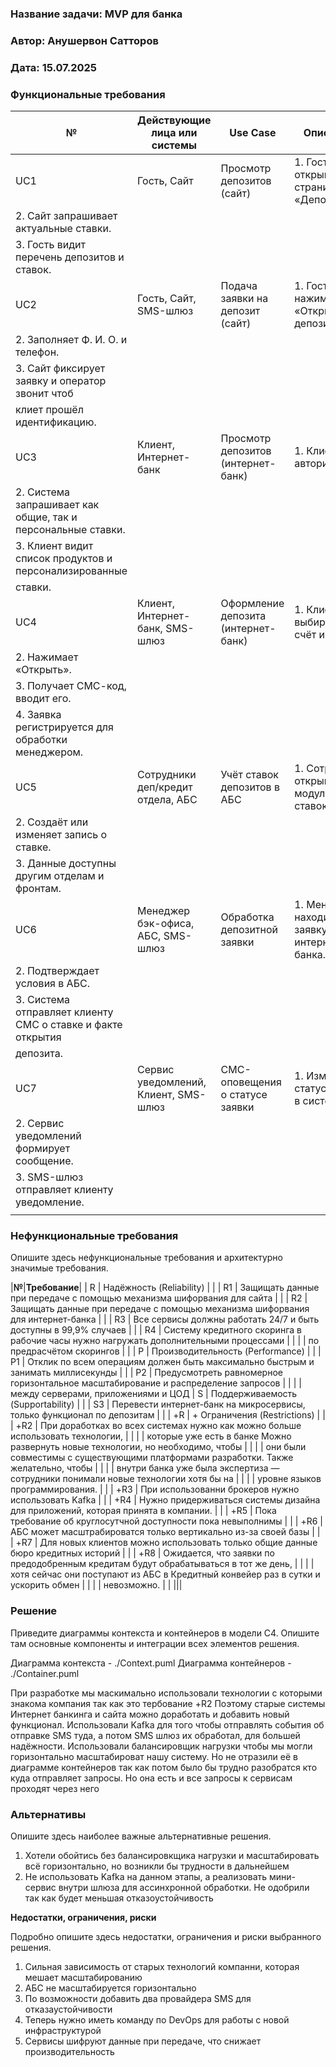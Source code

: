 ### <a name="_b7urdng99y53"></a>**Название задачи: MVP для банка** 
### <a name="_hjk0fkfyohdk"></a>**Автор: Анушервон Сатторов**
### <a name="_uanumrh8zrui"></a>**Дата: 15.07.2025**
### <a name="_3bfxc9a45514"></a>**Функциональные требования**
|**№** |    **Действующие лица или системы**    |**Use Case**                                          |                         **Описание**                           |
|------|----------------------------------------|------------------------------------------------------|----------------------------------------------------------------|
| UC1  |Гость, Сайт                             |Просмотр депозитов (сайт)                             | 1. Гость открывает страницу «Депозиты».                        |
                                                                                                         2. Сайт запрашивает актуальные ставки.                         |
                                                                                                         3. Гость видит перечень депозитов и ставок.                    |
| UC2  |Гость, Сайт, SMS-шлюз                   |Подача заявки на депозит (сайт)                       | 1. Гость нажимает «Открыть депозит».                           |
                                                                                                         2. Заполняет Ф. И. О. и телефон.                               |
                                                                                                         3. Сайт фиксирует заявку и оператор звонит чтоб                |
                                                                                                         клиет прошёл идентификацию.                                    |
| UC3  |Клиент, Интернет-банк                   |Просмотр депозитов (интернет-банк)                    | 1. Клиент авторизуется.                                        |
                                                                                                         2. Система запрашивает как общие, так и персональные ставки.   |
                                                                                                         3. Клиент видит список продуктов и персонализированные         |
                                                                                                         ставки.                                                        |
| UC4  |Клиент, Интернет-банк, SMS-шлюз         |Оформление депозита (интернет-банк)                   | 1. Клиент выбирает счёт и сумму.                               |
                                                                                                         2. Нажимает «Открыть».                                         |
                                                                                                         3. Получает СМС-код, вводит его.                               |
                                                                                                         4. Заявка регистрируется для обработки менеджером.             |
| UC5  |Сотрудники деп/кредит отдела, АБС       |Учёт ставок депозитов в АБС                           | 1. Сотрудник открывает модуль ставок.                          |
                                                                                                         2. Создаёт или изменяет запись о ставке.                       |
                                                                                                         3. Данные доступны другим отделам и фронтам.                   |
| UC6  |Менеджер бэк-офиса, АБС, SMS-шлюз       |Обработка депозитной заявки                           | 1. Менеджер находит заявку из интернет-банка.                  |
                                                                                                         2. Подтверждает условия в АБС.                                 |
                                                                                                         3. Система отправляет клиенту СМС о ставке и факте открытия    |
                                                                                                         депозита.                                                      |
| UC7 |Сервис уведомлений, Клиент, SMS-шлюз    |СМС-оповещения о статусе заявки                       | 1. Изменился статус заявки в системе.                          |
                                                                                                         2. Сервис уведомлений формирует сообщение.                     |
                                                                                                         3. SMS-шлюз отправляет клиенту уведомление.                    |
|||||
### <a name="_u8xz25hbrgql"></a>**Нефункциональные требования**
Опишите здесь нефункциональные требования и архитектурно значимые требования.

|**№**|**Требование**|
| R   | Надёжность (Reliability)                                                                       |              |
| R1  | Защищать данные при передаче с помощью механизма шифорвания для сайта                          |              |
| R2  | Защищать данные при передаче с помощью механизма шифорвания для интернет-банка                 |              |
| R3  | Все сервисы должны работать 24/7 и быть доступны в 99,9% случаев                               |              |
| R4  | Систему кредитного скоринга в рабочие часы нужно нагружать дополнительными процессами          |              |
|     | по предрасчётом скорингов                                                                      |              |
| P   | Производительность (Performance)                                                               |              |
| P1  | Отклик по всем операциям должен быть максимально быстрым и занимать миллисекунды               |              |
| P2  | Предусмотреть равномерное горизонтальное масштабирование и распределение запросов              |              |
|     | между серверами, приложениями и ЦОД
| S   | Поддерживаемость (Supportability)                                                              |              |
| S3  | Перевести интернет-банк на микросервисы, только функционал по депозитам                        |              |
| +R  | + Ограничения (Restrictions)                                                                   |              |
| +R2 | При доработках во всех системах нужно как можно больше использовать технологии,                |              |
|     | которые уже есть в банке Можно развернуть новые технологии, но необходимо, чтобы               |              |
|     | они были совместимы с существующими платформами разработки. Также желательно, чтобы            |              |
|     | внутри банка уже была экспертиза — сотрудники понимали новые технологии хотя бы на             |              |
|     | уровне языков программирования.                                                                |              |
| +R3 | При использованни брокеров нужно использовать Kafka                                            |              |
| +R4 | Нужно придерживаться системы дизайна для приложений, которая принята в компании.               |              |
| +R5 | Пока требование об круглосутчной доступности пока невыполнимы                                  |              |
| +R6 | АБС может масштрабироватся только вертикально из-за своей базы                                 |              |
| +R7 | Для новых клиентов можно использовать только общие данные бюро кредитных историй               |              |
| +R8 | Ожидается, что заявки по предодобренным кредитам будут обрабатываться в тот же день,           |              |
|     | хотя сейчас они поступают из АБС в Кредитный конвейер раз в сутки и ускорить обмен             |              |
|     | невозможно.                                                                                    |              |
|||
### <a name="_qmphm5d6rvi3"></a>**Решение**
Приведите диаграммы контекста и контейнеров в модели C4. Опишите там основные компоненты и интеграции всех элементов решения.

Диаграмма контекста - ./Context.puml
Диаграмма контейнеров - ./Container.puml

При разработке мы маскимально использовали технологии с которыми знакома компания так как это тербование +R2
Поэтому старые системы Интернет банкинга и сайта можно доработать и добавить новый функционал.
Использовали Kafka для того чтобы отправлять события об отправке SMS туда, а потом SMS шлюз их обработал, для большей надёжности.
Использовали балансировщик нагрузки чтобы мы могли горизонтально масштабироват нашу систему. Но не отразили её в диаграмме контейнеров так как потом было бы трудно разобратся кто куда отправляет запросы. Но она есть и все запросы к сервисам проходят через него

### <a name="_bjrr7veeh80c"></a>**Альтернативы**
Опишите здесь наиболее важные альтернативные решения.

1. Хотели обойтись без балансировкщика нагрузки и масштабировать всё горизонтально, но возникли бы трудности в дальнейшем
2. Не использовать Kafka на данном этапы, а реализовать мини-сервис внутри шлюза для ассинхронной обработки. Не одобрили так как будет меньшая отказоустойчивость

**Недостатки, ограничения, риски**

Подробно опишите здесь недостатки, ограничения и риски выбранного решения.

1. Сильная зависимость от старых технологий компанни, которая мешает масштабированию
2. АБС не масштабируется горизонтально
3. По возможности добавить два провайдера SMS для отказаустойчивости
4. Теперь нужно иметь команду по DevOps для работы с новой инфраструктурой
5. Сервисы шифруют данные при передаче, что снижает производительность
